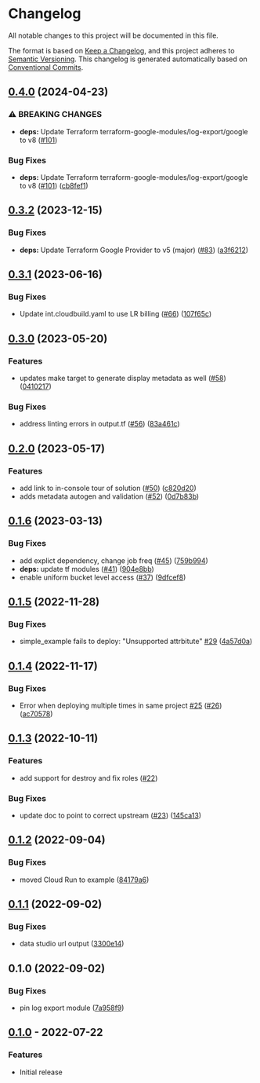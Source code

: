 # Changelog

All notable changes to this project will be documented in this file.

The format is based on
[Keep a Changelog](https://keepachangelog.com/en/1.0.0/),
and this project adheres to
[Semantic Versioning](https://semver.org/spec/v2.0.0.html).
This changelog is generated automatically based on [Conventional Commits](https://www.conventionalcommits.org/en/v1.0.0/).

## [0.4.0](https://github.com/GoogleCloudPlatform/terraform-google-log-analysis/compare/v0.3.2...v0.4.0) (2024-04-23)


### ⚠ BREAKING CHANGES

* **deps:** Update Terraform terraform-google-modules/log-export/google to v8 ([#101](https://github.com/GoogleCloudPlatform/terraform-google-log-analysis/issues/101))

### Bug Fixes

* **deps:** Update Terraform terraform-google-modules/log-export/google to v8 ([#101](https://github.com/GoogleCloudPlatform/terraform-google-log-analysis/issues/101)) ([cb8fef1](https://github.com/GoogleCloudPlatform/terraform-google-log-analysis/commit/cb8fef19cd091ad7473ddb77131c9be2e5225958))

## [0.3.2](https://github.com/GoogleCloudPlatform/terraform-google-log-analysis/compare/v0.3.1...v0.3.2) (2023-12-15)


### Bug Fixes

* **deps:** Update Terraform Google Provider to v5 (major) ([#83](https://github.com/GoogleCloudPlatform/terraform-google-log-analysis/issues/83)) ([a3f6212](https://github.com/GoogleCloudPlatform/terraform-google-log-analysis/commit/a3f6212f5bc16cb75dbc0c71681fcc1cb539cf06))

## [0.3.1](https://github.com/GoogleCloudPlatform/terraform-google-log-analysis/compare/v0.3.0...v0.3.1) (2023-06-16)


### Bug Fixes

* Update int.cloudbuild.yaml to use LR billing ([#66](https://github.com/GoogleCloudPlatform/terraform-google-log-analysis/issues/66)) ([107f65c](https://github.com/GoogleCloudPlatform/terraform-google-log-analysis/commit/107f65cd676ff10e7aa2521b480c8da2c695016c))

## [0.3.0](https://github.com/GoogleCloudPlatform/terraform-google-log-analysis/compare/v0.2.0...v0.3.0) (2023-05-20)


### Features

* updates make target to generate display metadata as well ([#58](https://github.com/GoogleCloudPlatform/terraform-google-log-analysis/issues/58)) ([0410217](https://github.com/GoogleCloudPlatform/terraform-google-log-analysis/commit/04102170b3a9a67d5deb0eb372344857626c392a))


### Bug Fixes

* address linting errors in output.tf ([#56](https://github.com/GoogleCloudPlatform/terraform-google-log-analysis/issues/56)) ([83a461c](https://github.com/GoogleCloudPlatform/terraform-google-log-analysis/commit/83a461c66490ee78844758a2bbf91ec6c5bfc4cf))

## [0.2.0](https://github.com/GoogleCloudPlatform/terraform-google-log-analysis/compare/v0.1.6...v0.2.0) (2023-05-17)


### Features

* add link to in-console tour of solution ([#50](https://github.com/GoogleCloudPlatform/terraform-google-log-analysis/issues/50)) ([c820d20](https://github.com/GoogleCloudPlatform/terraform-google-log-analysis/commit/c820d207903be0fb8350b691239a94ab2dff2094))
* adds metadata autogen and validation ([#52](https://github.com/GoogleCloudPlatform/terraform-google-log-analysis/issues/52)) ([0d7b83b](https://github.com/GoogleCloudPlatform/terraform-google-log-analysis/commit/0d7b83bacbb77f02fe1b971035084c207a6841e0))

## [0.1.6](https://github.com/GoogleCloudPlatform/terraform-google-log-analysis/compare/v0.1.5...v0.1.6) (2023-03-13)


### Bug Fixes

* add explict dependency, change job freq ([#45](https://github.com/GoogleCloudPlatform/terraform-google-log-analysis/issues/45)) ([759b994](https://github.com/GoogleCloudPlatform/terraform-google-log-analysis/commit/759b994636265392dbe8c2e4b4e00f94ab8202a3))
* **deps:** update tf modules ([#41](https://github.com/GoogleCloudPlatform/terraform-google-log-analysis/issues/41)) ([904e8bb](https://github.com/GoogleCloudPlatform/terraform-google-log-analysis/commit/904e8bbf9a45f65289b5da1c2e060b72c01c5de7))
* enable uniform bucket level access ([#37](https://github.com/GoogleCloudPlatform/terraform-google-log-analysis/issues/37)) ([9dfcef8](https://github.com/GoogleCloudPlatform/terraform-google-log-analysis/commit/9dfcef81d91b5ac216a28de6fbbd3ca62957c73f))

## [0.1.5](https://github.com/GoogleCloudPlatform/terraform-google-log-analysis/compare/v0.1.4...v0.1.5) (2022-11-28)


### Bug Fixes

* simple_example fails to deploy: "Unsupported attrbitute" [#29](https://github.com/GoogleCloudPlatform/terraform-google-log-analysis/issues/29) ([4a57d0a](https://github.com/GoogleCloudPlatform/terraform-google-log-analysis/commit/4a57d0afef4fd2a86517684b7d485685a7525644))

## [0.1.4](https://github.com/GoogleCloudPlatform/terraform-google-log-analysis/compare/v0.1.3...v0.1.4) (2022-11-17)


### Bug Fixes

* Error when deploying multiple times in same project [#25](https://github.com/GoogleCloudPlatform/terraform-google-log-analysis/issues/25) ([#26](https://github.com/GoogleCloudPlatform/terraform-google-log-analysis/issues/26)) ([ac70578](https://github.com/GoogleCloudPlatform/terraform-google-log-analysis/commit/ac70578f23e870feddfecb83709c6e65bd50a3c5))

## [0.1.3](https://github.com/GoogleCloudPlatform/terraform-google-log-analysis/compare/v0.1.2...v0.1.3) (2022-10-11)

### Features

* add support for destroy and fix roles ([#22](https://github.com/GoogleCloudPlatform/terraform-google-log-analysis/issues/22))

### Bug Fixes

* update doc to point to correct upstream ([#23](https://github.com/GoogleCloudPlatform/terraform-google-log-analysis/issues/23)) ([145ca13](https://github.com/GoogleCloudPlatform/terraform-google-log-analysis/commit/145ca1368f5e3a0dd9fd7d766d49364a67c54cb5))

## [0.1.2](https://github.com/GoogleCloudPlatform/terraform-google-log-analysis/compare/v0.1.1...v0.1.2) (2022-09-04)


### Bug Fixes

* moved Cloud Run to example ([84179a6](https://github.com/GoogleCloudPlatform/terraform-google-log-analysis/commit/84179a69b9fa0da061209eba0997c0f692ffd26f))

## [0.1.1](https://github.com/GoogleCloudPlatform/terraform-google-log-analysis/compare/v0.1.0...v0.1.1) (2022-09-02)


### Bug Fixes

* data studio url output ([3300e14](https://github.com/GoogleCloudPlatform/terraform-google-log-analysis/commit/3300e14bfbbeb5eaef9cb3610847db16b1d45b59))

## 0.1.0 (2022-09-02)


### Bug Fixes

* pin log export module ([7a958f9](https://github.com/GoogleCloudPlatform/terraform-google-log-analysis/commit/7a958f9958109086def3ea92fb8bb2951035c734))

## [0.1.0](https://github.com/terraform-google-modules/terraform-google-log-analysis/releases/tag/v0.1.0) - 2022-07-22

### Features

- Initial release

[0.1.0]: https://github.com/terraform-google-modules/terraform-google-log-analysis/releases/tag/v0.1.0
